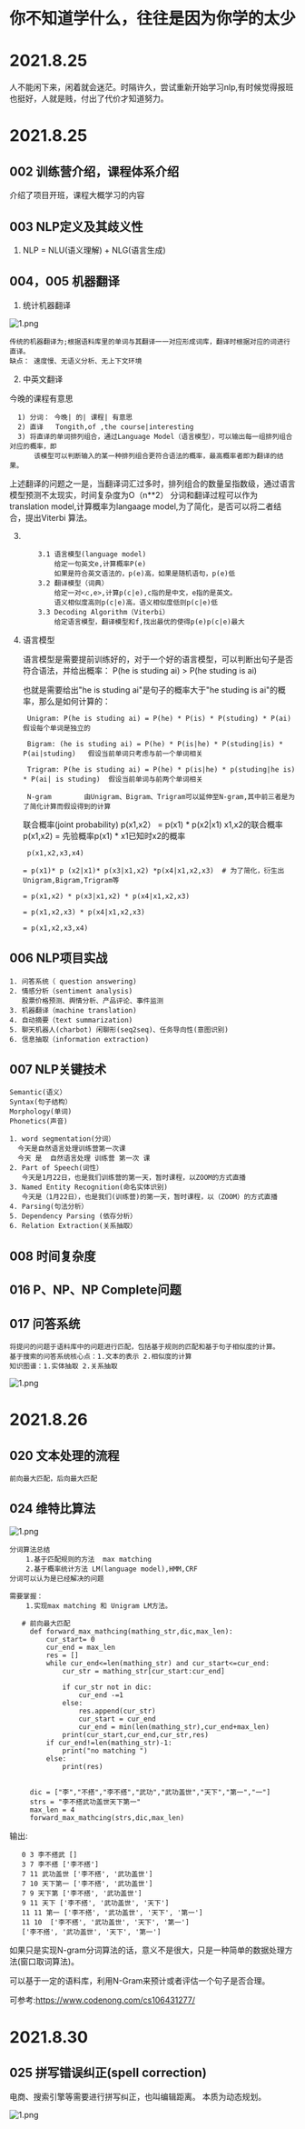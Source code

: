# 你不知道学什么，往往是因为你学的太少   

# 2021.8.25  

人不能闲下来，闲着就会迷茫。时隔许久，尝试重新开始学习nlp,有时候觉得报班也挺好，人就是贱，付出了代价才知道努力。

# 2021.8.25 

## 002  训练营介绍，课程体系介绍

  介绍了项目开班，课程大概学习的内容

## 003 NLP定义及其歧义性

  1. NLP = NLU(语义理解) + NLG(语言生成)
  
## 004，005 机器翻译

   1. 统计机器翻译

![1.png](https://github.com/budaLi/Jd_nlp/blob/main/imgs/%E7%BB%9F%E8%AE%A1%E6%9C%BA%E5%99%A8%E7%BF%BB%E8%AF%91_1.jpg)

    传统的机器翻译为;根据语料库里的单词与其翻译一一对应形成词库，翻译时根据对应的词进行直译。
    缺点： 速度慢、无语义分析、无上下文环境


   2. 中英文翻译

  今晚的课程有意思

      1) 分词： 今晚| 的| 课程| 有意思
      2) 直译   Tongith,of ,the course|interesting
      3) 将直译的单词排列组合，通过Language Model（语言模型），可以输出每一组排列组合对应的概率，即
          该模型可以判断输入的某一种排列组合更符合语法的概率，最高概率者即为翻译的结果。

  上述翻译的问题之一是，当翻译词汇过多时，排列组合的数量呈指数级，通过语言模型预测不太现实，时间复杂度为O（n**2）
  分词和翻译过程可以作为translation model,计算概率为langaage model,为了简化，是否可以将二者结合，提出Viterbi 算法。

   3.

           3.1 语言模型(language model)
               给定一句英文e,计算概率P(e)
               如果是符合英文语法的，p(e)高，如果是随机语句，p(e)低
           3.2 翻译模型（词典）
               给定一对<c,e>,计算p(c|e),c指的是中文，e指的是英文。
               语义相似度高则p(c|e)高，语义相似度低则p(c|e)低
           3.3 Decoding Algorithm（Viterbi）
               给定语言模型，翻译模型和f,找出最优的使得p(e)p(c|e)最大

   4. 语言模型

       语言模型是需要提前训练好的，对于一个好的语言模型，可以判断出句子是否符合语法，并给出概率：
       P(he is studing ai) > P(he studing is ai)

       也就是需要给出"he is studing ai"是句子的概率大于"he studing is ai"的概率，那么是如何计算的：
           
           Unigram: P(he is studing ai) = P(he) * P(is) * P(studing) * P(ai)   假设每个单词是独立的
           
           Bigram: (he is studing ai) = P(he) * P(is|he) * P(studing|is) * P(ai|studing)   假设当前单词只考虑与前一个单词相关
           
           Trigram: P(he is studing ai) = P(he) * p(is|he) * p(studing|he is) * P(ai| is studing)  假设当前单词与前两个单词相关
           
           N-gram        由Unigram、Bigram、Trigram可以延伸至N-gram,其中前三者是为了简化计算而假设得到的计算

       联合概率(joint probability)
       p(x1,x2） = p(x1) * p(x2|x1)  x1,x2的联合概率p(x1,x2) = 先验概率p(x1) * x1已知时x2的概率

           p(x1,x2,x3,x4)

          = p(x1)* p (x2|x1)* p(x3|x1,x2) *p(x4|x1,x2,x3)  # 为了简化，衍生出Unigram,Bigram,Trigram等

          = p(x1,x2) * p(x3|x1,x2) * p(x4|x1,x2,x3)

          = p(x1,x2,x3) * p(x4|x1,x2,x3)

          = p(x1,x2,x3,x4)

## 006 NLP项目实战

    1. 问答系统（ question answering)
    2. 情感分析（sentiment analysis)
       股票价格预测、舆情分析、产品评论、事件监测
    3. 机器翻译（machine translation)
    4. 自动摘要（text summarization)
    5. 聊天机器人(charbot) 闲聊形(seq2seq)、任务导向性(意图识别)
    6. 信息抽取（information extraction)


## 007 NLP关键技术

    Semantic(语义）
    Syntax(句子结构）
    Morphology(单词)
    Phonetics(声音)

    1. word segmentation(分词）
      今天是自然语言处理训练营第一次课
      今天 是  自然语言处理 训练营 第一次 课
    2. Part of Speech(词性）
       今天是1⽉22⽇，也是我们训练营的第⼀天，暂时课程，以ZOOM的⽅式直播
    3. Named Entity Recognition(命名实体识别)
       今天是（1⽉22⽇），也是我们(训练营)的第⼀天，暂时课程，以（ZOOM）的⽅式直播
    4. Parsing(句法分析）
    5. Dependency Parsing (依存分析）
    6. Relation Extraction(关系抽取）

## 008 时间复杂度

## 016  P、NP、NP Complete问题 

## 017 问答系统
    
    将提问的问题于语料库中的问题进行匹配，包括基于规则的匹配和基于句子相似度的计算。
    基于搜索的问答系统核心点：1.文本的表示 2.相似度的计算
    知识图谱：1.实体抽取 2.关系抽取
    
![1.png](https://github.com/budaLi/Jd_nlp/blob/main/imgs/QA.PNG)

# 2021.8.26

## 020 文本处理的流程

    前向最大匹配，后向最大匹配
   
## 024 维特比算法

![1.png](https://github.com/budaLi/Jd_nlp/blob/main/imgs/viterbi.png)

    分词算法总结
        1.基于匹配规则的方法  max matching
        2.基于概率统计方法 LM(language model),HMM,CRF
    分词可以认为是已经解决的问题
    
    需要掌握：
        1.实现max matching 和 Unigram LM方法。
        
   ```
      # 前向最大匹配
        def forward_max_mathcing(mathing_str,dic,max_len):
            cur_start= 0
            cur_end = max_len
            res = []
            while cur_end<=len(mathing_str) and cur_start<=cur_end:
                cur_str = mathing_str[cur_start:cur_end]

                if cur_str not in dic:
                    cur_end -=1
                else:
                    res.append(cur_str)
                    cur_start = cur_end
                    cur_end = min(len(mathing_str),cur_end+max_len)
                print(cur_start,cur_end,cur_str,res)
            if cur_end!=len(mathing_str)-1:
                print("no matching ")
            else:
                print(res)


        dic = ["李","不搭","李不搭","武功","武功盖世","天下","第一","一"]
        strs = "李不搭武功盖世天下第一"
        max_len = 4
        forward_max_mathcing(strs,dic,max_len)
   ```
   输出:
   ```
      0 3 李不搭武 []
      3 7 李不搭 ['李不搭']
      7 11 武功盖世 ['李不搭', '武功盖世']
      7 10 天下第一 ['李不搭', '武功盖世']
      7 9 天下第 ['李不搭', '武功盖世']
      9 11 天下 ['李不搭', '武功盖世', '天下']
      11 11 第一 ['李不搭', '武功盖世', '天下', '第一']
      11 10  ['李不搭', '武功盖世', '天下', '第一']
      ['李不搭', '武功盖世', '天下', '第一']

   ```

如果只是实现N-gram分词算法的话，意义不是很大，只是一种简单的数据处理方法(窗口取词算法)。

可以基于一定的语料库，利用N-Gram来预计或者评估一个句子是否合理。

可参考:https://www.codenong.com/cs106431277/


# 2021.8.30

## 025 拼写错误纠正(spell correction)

  电商、搜索引擎等需要进行拼写纠正，也叫编辑距离。
  本质为动态规划。
  
  ![1.png](https://github.com/budaLi/Jd_nlp/blob/main/imgs/spell_correction.jpg)
  
